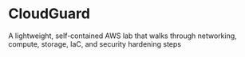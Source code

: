 # CloudGuard
A lightweight, self-contained AWS lab that walks through networking, compute, storage, IaC, and security hardening steps
